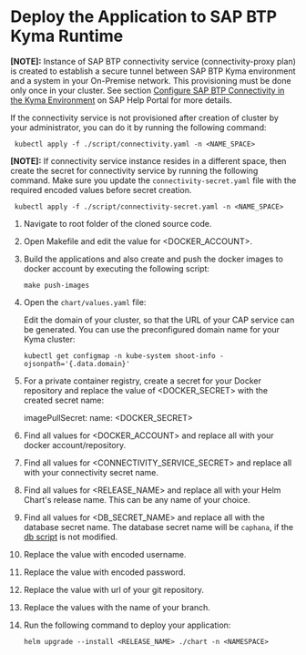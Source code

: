 # Deploy the Application to SAP BTP Kyma Runtime

 **[NOTE]:** Instance of SAP BTP connectivity service (connectivity-proxy plan) is created to establish a secure tunnel between SAP BTP Kyma environment and a system in your On-Premise network. This provisioning must be done only once in your cluster. See section [Configure SAP BTP Connectivity in the Kyma Environment](https://help.sap.com/docs/BTP/65de2977205c403bbc107264b8eccf4b/0c035010a9d64cc8a02d872829c7fa75.html) on SAP Help Portal for more details.

 If the connectivity service is not provisioned after creation of cluster by your administrator, you can do it by running the following command:

     kubectl apply -f ./script/connectivity.yaml -n <NAME_SPACE>

 **[NOTE]:** If connectivity service instance resides in a different space, then create the secret for connectivity service by running the following command.
 Make sure you update the `connectivity-secret.yaml` file with the required encoded values before secret creation.

     kubectl apply -f ./script/connectivity-secret.yaml -n <NAME_SPACE>

1. Navigate to root folder of the cloned source code.

2. Open Makefile and edit the value for <DOCKER_ACCOUNT>.

3. Build the applications and also create and push the docker images to docker account by executing the following script:

    ```shell
    make push-images
    ```

4. Open the `chart/values.yaml` file:

    Edit the domain of your cluster, so that the URL of your CAP service can be generated. You can use the preconfigured domain name for your Kyma cluster:

    ```shell
    kubectl get configmap -n kube-system shoot-info -ojsonpath='{.data.domain}'
    ```

5. For a private container registry, create a secret for your Docker repository and replace the value of <DOCKER_SECRET> with the created secret name:

    imagePullSecret: name: <DOCKER_SECRET>

6. Find all values for <DOCKER_ACCOUNT> and replace all with your docker account/repository.

7. Find all values for <CONNECTIVITY_SERVICE_SECRET> and replace all with your connectivity secret name.

8. Find all values for <RELEASE_NAME> and replace all with your Helm Chart's release name. This can be any name of your choice.

9. Find all values for <DB_SECRET_NAME> and replace all with the database secret name. The database secret name will be `caphana`, if the [db script](../../../script/db.sh) is not modified.

10. Replace the value <gitusername> with encoded username.

11. Replace the value <gitpassword> with encoded password.

12. Replace the value <giturl> with url of your git repository.

13. Replace the values <gitbranch> with the name of your branch.

14. Run the following command to deploy your application:

    ```shell
    helm upgrade --install <RELEASE_NAME> ./chart -n <NAMESPACE>
    ```
